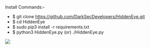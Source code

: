 Install Commands:-

* $ git clone https://github.com/DarkSecDevelopers/HiddenEye.git
* $ cd HiddenEye
* $ sudo pip3 install -r requirements.txt
* $ python3 HiddenEye.py (or) ./HiddenEye.py  



<img src ="https://cdn.cyberpunk.rs/wp-content/uploads/2019/09/hiddeneye_bg.jpg"></img>
       
